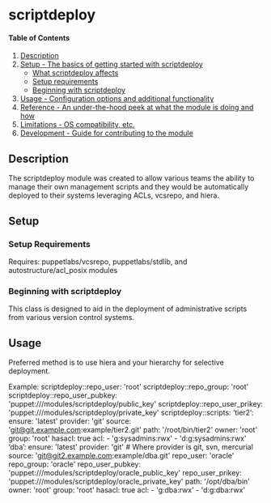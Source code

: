 
# scriptdeploy

#### Table of Contents

1. [Description](#description)
2. [Setup - The basics of getting started with scriptdeploy](#setup)
    * [What scriptdeploy affects](#what-scriptdeploy-affects)
    * [Setup requirements](#setup-requirements)
    * [Beginning with scriptdeploy](#beginning-with-scriptdeploy)
3. [Usage - Configuration options and additional functionality](#usage)
4. [Reference - An under-the-hood peek at what the module is doing and how](#reference)
5. [Limitations - OS compatibility, etc.](#limitations)
6. [Development - Guide for contributing to the module](#development)

## Description

The scriptdeploy module was created to allow various teams the ability to manage their own management scripts and they would be automatically deployed to their systems leveraging ACLs, vcsrepo, and hiera.

## Setup

### Setup Requirements 

Requires: puppetlabs/vcsrepo, puppetlabs/stdlib, and autostructure/acl_posix modules
  

### Beginning with scriptdeploy  

 This class is designed to aid in the deployment of administrative scripts from various version control systems.

## Usage

 Preferred method is to use hiera and your hierarchy for selective deployment.

 Example:
 scriptdeploy::repo_user: 'root'
 scriptdeploy::repo_group: 'root'
 scriptdeploy::repo_user_pubkey: 'puppet:///modules/scriptdeploy/public_key'
 scriptdeploy::repo_user_prikey: 'puppet:///modules/scriptdeploy/private_key'
 scriptdeploy::scripts:
   ‘tier2’:
     ensure: 'latest'
     provider: 'git'
     source: 'git@git.example.com:example/tier2.git'
     path: '/root/bin/tier2'
     owner: 'root'
     group: 'root'
     hasacl: true
     acl:
       - 'g:sysadmins:rwx'
       - 'd:g:sysadmins:rwx'
   ‘dba’:
     ensure: 'latest'
     provider: 'git'      # Where provider is git, svn, mercurial
     source: 'git@git2.example.com:example/dba.git'
     repo_user: 'oracle'
     repo_group: 'oracle'
     repo_user_pubkey: 'puppet:///modules/scriptdeploy/oracle_public_key'
     repo_user_prikey: 'puppet:///modules/scriptdeploy/oracle_private_key'
     path: '/opt/dba/bin'
     owner: 'root'
     group: 'root'
     hasacl: true
     acl:
       - 'g:dba:rwx'
       - 'd:g:dba:rwx'

